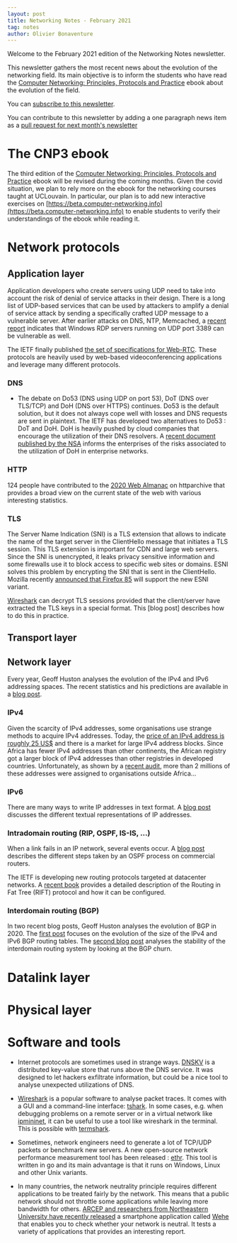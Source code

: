 ```yaml
---
layout: post
title: Networking Notes - February 2021
tag: notes
author: Olivier Bonaventure
---
```



Welcome to the February 2021 edition of the Networking Notes newsletter.

This newsletter gathers the most recent news about the evolution
of the networking field. Its main objective is to inform the students
who have read the [Computer Networking: Principles, Protocols and Practice](https://www.computer-networking.info) ebook about the evolution of the field.

You can [subscribe to this newsletter](http://blog.computer-networking.info/notes/).

You can contribute to this newsletter by adding a one paragraph news item as a [pull request for next month's newsletter](https://github.com/cnp3/netnews/edit/main/2021/2021-mar.md) 

# The CNP3 ebook 

The third edition of the [Computer Networking: Principles, Protocols and Practice](https://www.computer-networking.info) ebook will be revised during the coming months. Given the covid situation, we plan to rely more on the ebook for the networking courses taught at UCLouvain. In particular, our plan is to add new interactive exercises on [https://beta.computer-networking.info](https://beta.computer-networking.info) to enable students to verify their understandings of the ebook while reading it. 


# Network protocols

## Application layer


Application developers who create servers using UDP need to take into account the risk of denial of service attacks in their design. There is a long list of UDP-based services that can be used by attackers to amplify a denial of service attack by sending a specifically crafted UDP message to a vulnerable server. After earlier attacks on DNS, NTP, Memcached, a [recent report](https://www.zdnet.com/google-amp/article/windows-rdp-servers-are-being-abused-to-amplify-ddos-attacks/?__twitter_impression=true) indicates that Windows RDP servers running on UDP port 3389 can be vulnerable as well.

The IETF finally published [the set of specifications for Web-RTC](https://www.ietf.org/blog/webrtc-standardized/). These protocols are heavily used by web-based videoconferencing applications and leverage many different protocols. 


### DNS

- The debate on Do53 (DNS using UDP on port 53), DoT (DNS over TLS/TCP) and DoH (DNS over HTTPS) continues. Do53 is the default solution, but it does not always cope well with losses and DNS requests are sent in plaintext. The IETF has developed two alternatives to Do53 : DoT and DoH. DoH is heavily pushed by cloud companies that encourage the utilization of their DNS resolvers. A [recent document published by the NSA](https://arstechnica.com/information-technology/2021/01/the-nsa-warns-enterprises-to-beware-of-third-party-dns-resolvers/?utm_brand=arstechnica&utm_source=twitter&utm_social-type=owned&utm_medium=social) informs the enterprises of the risks associated to the utilization of DoH in enterprise networks.


### HTTP

124 people have contributed to the [2020 Web Almanac](https://almanac.httparchive.org/en/2020/) on httparchive that provides a broad view on the current state of the web with various interesting statistics.


### TLS

The Server Name Indication (SNI) is a TLS extension that allows to indicate the name of the target server in the ClientHello message that initiates a TLS session. This TLS extension is important for CDN and large web servers. Since the SNI is unencrypted, it leaks privacy sensitive information and some firewalls use it to block access to specific web sites or domains. ESNI solves this problem by encrypting the SNI that is sent in the ClientHello. Mozilla recently [announced that Firefox 85](https://blog.mozilla.org/security/2021/01/07/encrypted-client-hello-the-future-of-esni-in-firefox/) will support the new ESNI variant.

[Wireshark](https://www.wireshark.org) can decrypt TLS sessions provided that the client/server have extracted the TLS keys in a special format. This [blog post] describes how to do this in practice.

## Transport layer

## Network layer

Every year, Geoff Huston analyses the evolution of the IPv4 and IPv6 addressing spaces. The recent statistics and his predictions are available in a [blog post](https://blog.apnic.net/2021/01/15/addressing-2020/).

### IPv4

Given the scarcity of IPv4 addresses, some organisations use strange methods to acquire IPv4 addresses. Today, the [price of an IPv4 address is roughly 25 US$](https://ipv4marketgroup.com/ipv4-pricing/) and there is a market for large IPv4 address blocks. Since Africa has fewer IPv4 addresses than other continents, the African registry got a larger block of IPv4 addresses than other registries in developed countries. Unfortunately, as shown by a [recent audit](https://labs.ripe.net/Members/alun_davies/outcome-of-the-afrinic-audit), more than 2 millions of these addresses were assigned to organisations outside Africa...

### IPv6

There are many ways to write IP addresses in text format. A [blog post](https://blog.dave.tf/post/ip-addr-parsing/) discusses the different textual representations of IP addresses.

### Intradomain routing (RIP, OSPF, IS-IS, ...)

When a link fails in an IP network, several events occur. A [blog post](https://blog.ipspace.net/2020/12/what-happens-after-link-failure.html?utm_source=atom_feed) describes the different steps taken by an OSPF process on commercial routers.

The IETF is developing new routing protocols targeted at datacenter networks. A [recent book](https://www.juniper.net/documentation/en_US/day-one-books/DO_RIFT.pdf) provides a detailed description of the Routing in Fat Tree (RIFT) protocol and how it can be configured.

### Interdomain routing (BGP)

In two recent blog posts, Geoff Huston analyses the evolution of BGP in 2020. The [first post](https://blog.apnic.net/2021/01/05/bgp-in-2020-the-bgp-table/) focuses on the evolution of the size of the IPv4 and IPv6 BGP routing tables. The [second blog post](https://blog.apnic.net/2021/01/06/bgp-in-2020-bgp-update-churn/) analyses the stability of the interdomain routing system by looking at the BGP churn.

# Datalink layer


# Physical layer


# Software and tools

- Internet protocols are sometimes used in strange ways. [DNSKV](https://dnskv.com/) is a distributed key-value store that runs above the DNS service. It was designed to let hackers exfiltrate information, but could be a nice tool to analyse unexpected utilizations of DNS.

- [Wireshark](https://www.wireshark.org) is a popular software to analyse packet traces. It comes with a GUI and a command-line interface: [tshark](https://www.wireshark.org/docs/man-pages/tshark.html). In some cases, e.g. when debugging problems on a remote server or in a virtual network like [ipmininet](https://pypi.org/project/ipmininet/), it can be useful to use a tool like wireshark in the terminal. This is possible with [termshark](https://termshark.io/).

- Sometimes, network engineers need to generate a lot of TCP/UDP packets or benchmark new servers. A new open-source network performance measurement tool has been released : [ethr](https://github.com/microsoft/ethr). This tool is written in go and its main advantage is that it runs on Windows, Linux and other Unix variants.

- In many countries, the network neutrality principle requires different applications to be treated fairly by the network. This means that a public network should not throttle some applications while leaving more bandwidth for others. [ARCEP and researchers from Northeastern University have recently released](https://en.arcep.fr/fileadmin/cru-1611251965/user_upload/66-20-english-version.pdf) a smartphone application called [Wehe](https://dd.meddle.mobi/) that enables you to check whether your network is neutral. It tests a variety of applications that provides an interesting report.